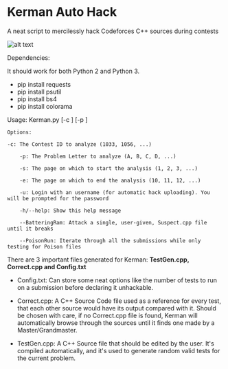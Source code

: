# Kerman Auto Hack
A neat script to mercilessly hack Codeforces C++ sources during contests

![alt text](https://github.com/MoonfireSeco/Kerman/raw/master/Example.png)

Dependencies:

It should work for both Python 2 and Python 3.
- pip install requests
- pip install psutil
- pip install bs4
- pip install colorama

Usage: Kerman.py [-c <ContestID>] [-p <ProblemLetter>]
	
    Options:

    -c: The Contest ID to analyze (1033, 1056, ...)
    
		-p: The Problem Letter to analyze (A, B, C, D, ...)
		
		-s: The page on which to start the analysis (1, 2, 3, ...)
		
		-e: The page on which to end the analysis (10, 11, 12, ...)
		
		-u: Login with an username (for automatic hack uploading). You will be prompted for the password
		
		-h/--help: Show this help message
		
		--BatteringRam: Attack a single, user-given, Suspect.cpp file until it breaks
		
		--PoisonRun: Iterate through all the submissions while only testing for Poison files
		

There are 3 important files generated for Kerman: **TestGen.cpp, Correct.cpp and Config.txt**

- Config.txt: Can store some neat options like the number of tests to run on a submission before declaring it unhackable.

- Correct.cpp: A C++ Source Code file used as a reference for every test, that each other source would have its output compared with it. Should be chosen with care, if no Correct.cpp file is found, Kerman will automatically browse through the sources until it finds one made by a Master/Grandmaster.

- TestGen.cpp: A C++ Source file that should be edited by the user. It's compiled automatically, and it's used to generate random valid tests for the current problem.
